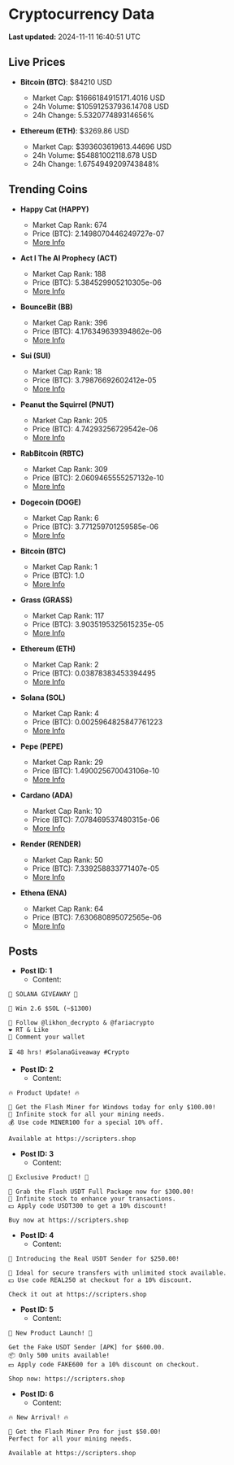 # Cryptocurrency Data

**Last updated:** 2024-11-11 16:40:51 UTC

## Live Prices
- **Bitcoin (BTC)**: $84210 USD
  - Market Cap: $1666184915171.4016 USD
  - 24h Volume: $105912537936.14708 USD
  - 24h Change: 5.532077489314656%

- **Ethereum (ETH)**: $3269.86 USD
  - Market Cap: $393603619613.44696 USD
  - 24h Volume: $54881002118.678 USD
  - 24h Change: 1.6754949209743848%

## Trending Coins
- **Happy Cat (HAPPY)**
  - Market Cap Rank: 674
  - Price (BTC): 2.1498070446249727e-07
  - [More Info](https://www.coingecko.com/en/coins/happycat)

- **Act I The AI Prophecy (ACT)**
  - Market Cap Rank: 188
  - Price (BTC): 5.384529905210305e-06
  - [More Info](https://www.coingecko.com/en/coins/act-i-the-ai-prophecy)

- **BounceBit (BB)**
  - Market Cap Rank: 396
  - Price (BTC): 4.176349639394862e-06
  - [More Info](https://www.coingecko.com/en/coins/bouncebit)

- **Sui (SUI)**
  - Market Cap Rank: 18
  - Price (BTC): 3.79876692602412e-05
  - [More Info](https://www.coingecko.com/en/coins/sui)

- **Peanut the Squirrel (PNUT)**
  - Market Cap Rank: 205
  - Price (BTC): 4.74293256729542e-06
  - [More Info](https://www.coingecko.com/en/coins/peanut-the-squirrel)

- **RabBitcoin (RBTC)**
  - Market Cap Rank: 309
  - Price (BTC): 2.0609465555257132e-10
  - [More Info](https://www.coingecko.com/en/coins/rabbitcoin)

- **Dogecoin (DOGE)**
  - Market Cap Rank: 6
  - Price (BTC): 3.771259701259585e-06
  - [More Info](https://www.coingecko.com/en/coins/dogecoin)

- **Bitcoin (BTC)**
  - Market Cap Rank: 1
  - Price (BTC): 1.0
  - [More Info](https://www.coingecko.com/en/coins/bitcoin)

- **Grass (GRASS)**
  - Market Cap Rank: 117
  - Price (BTC): 3.9035195325615235e-05
  - [More Info](https://www.coingecko.com/en/coins/grass)

- **Ethereum (ETH)**
  - Market Cap Rank: 2
  - Price (BTC): 0.03878383453394495
  - [More Info](https://www.coingecko.com/en/coins/ethereum)

- **Solana (SOL)**
  - Market Cap Rank: 4
  - Price (BTC): 0.0025964825847761223
  - [More Info](https://www.coingecko.com/en/coins/solana)

- **Pepe (PEPE)**
  - Market Cap Rank: 29
  - Price (BTC): 1.490025670043106e-10
  - [More Info](https://www.coingecko.com/en/coins/pepe)

- **Cardano (ADA)**
  - Market Cap Rank: 10
  - Price (BTC): 7.078469537480315e-06
  - [More Info](https://www.coingecko.com/en/coins/cardano)

- **Render (RENDER)**
  - Market Cap Rank: 50
  - Price (BTC): 7.339258833771407e-05
  - [More Info](https://www.coingecko.com/en/coins/render)

- **Ethena (ENA)**
  - Market Cap Rank: 64
  - Price (BTC): 7.630680895072565e-06
  - [More Info](https://www.coingecko.com/en/coins/ethena)

## Posts
- **Post ID: 1**
  - Content:
```
🚀 SOLANA GIVEAWAY 🚀

🎁 Win 2.6 $SOL (~$1300)

🤝 Follow @likhon_decrypto & @fariacrypto
❤️ RT & Like
💬 Comment your wallet

⏳ 48 hrs! #SolanaGiveaway #Crypto
```

- **Post ID: 2**
  - Content:
```
🔥 Product Update! 🔥

🚀 Get the Flash Miner for Windows today for only $100.00!
🔋 Infinite stock for all your mining needs.
💰 Use code MINER100 for a special 10% off.

Available at https://scripters.shop
```

- **Post ID: 3**
  - Content:
```
🎁 Exclusive Product! 🎁

💸 Grab the Flash USDT Full Package now for $300.00!
🎉 Infinite stock to enhance your transactions.
💵 Apply code USDT300 to get a 10% discount!

Buy now at https://scripters.shop
```

- **Post ID: 4**
  - Content:
```
💎 Introducing the Real USDT Sender for $250.00!

💼 Ideal for secure transfers with unlimited stock available.
💵 Use code REAL250 at checkout for a 10% discount.

Check it out at https://scripters.shop
```

- **Post ID: 5**
  - Content:
```
🚀 New Product Launch! 🚀

Get the Fake USDT Sender [APK] for $600.00.
📦 Only 500 units available!
💵 Apply code FAKE600 for a 10% discount on checkout.

Shop now: https://scripters.shop
```

- **Post ID: 6**
  - Content:
```
🔥 New Arrival! 🔥

💸 Get the Flash Miner Pro for just $50.00!
Perfect for all your mining needs.

Available at https://scripters.shop
```

